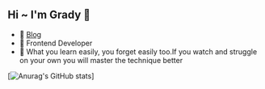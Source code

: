 ## Hi ~ I'm Grady 👋

- 🍡  <a href="https://grady-blog.web.app/pages/posts/list" target="_blank">Blog</a> 
- 🍜  Frontend Developer
- 🧃  What you learn easily, you forget easily too.If you watch and struggle on your own you will master the technique better



[![Anurag's GitHub stats](https://github-readme-stats.vercel.app/api?username=grady982&hide=contribs,prs&show_icons=true&theme=dark)]
